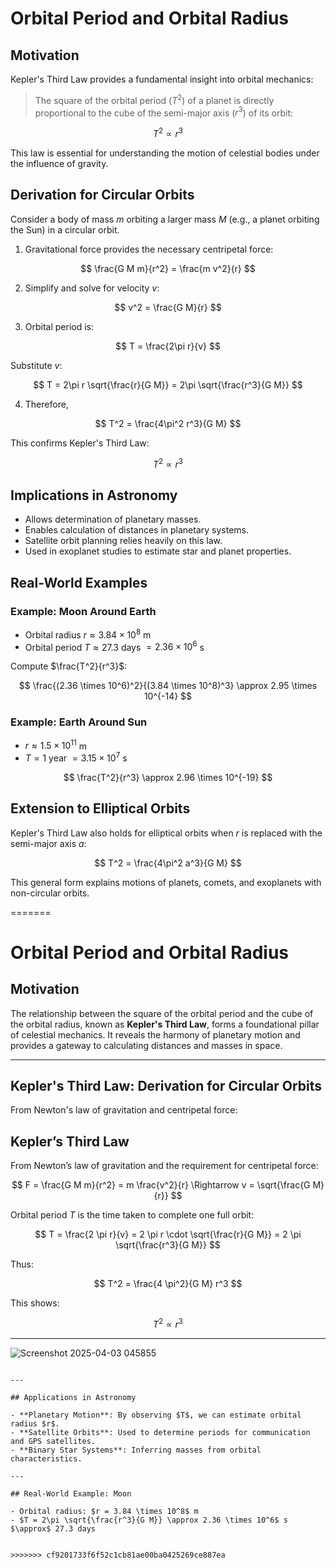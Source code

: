 
 # Orbital Period and Orbital Radius

## Motivation
Kepler's Third Law provides a fundamental insight into orbital mechanics:

> The square of the orbital period ($T^2$) of a planet is directly proportional to the cube of the semi-major axis ($r^3$) of its orbit:

$$ T^2 \propto r^3 $$

This law is essential for understanding the motion of celestial bodies under the influence of gravity.

## Derivation for Circular Orbits

Consider a body of mass $m$ orbiting a larger mass $M$ (e.g., a planet orbiting the Sun) in a circular orbit.

1. Gravitational force provides the necessary centripetal force:

$$ \frac{G M m}{r^2} = \frac{m v^2}{r} $$

2. Simplify and solve for velocity $v$:

$$ v^2 = \frac{G M}{r} $$

3. Orbital period is:

$$ T = \frac{2\pi r}{v} $$

Substitute $v$:

$$ T = 2\pi r \sqrt{\frac{r}{G M}} = 2\pi \sqrt{\frac{r^3}{G M}} $$

4. Therefore,

$$ T^2 = \frac{4\pi^2 r^3}{G M} $$

This confirms Kepler's Third Law:

$$ T^2 \propto r^3 $$

## Implications in Astronomy

- Allows determination of planetary masses.
- Enables calculation of distances in planetary systems.
- Satellite orbit planning relies heavily on this law.
- Used in exoplanet studies to estimate star and planet properties.

## Real-World Examples

### Example: Moon Around Earth
- Orbital radius $r \approx 3.84 \times 10^8$ m
- Orbital period $T \approx 27.3$ days $= 2.36 \times 10^6$ s

Compute $\frac{T^2}{r^3}$:

$$ \frac{(2.36 \times 10^6)^2}{(3.84 \times 10^8)^3} \approx 2.95 \times 10^{-14} $$

### Example: Earth Around Sun
- $r \approx 1.5 \times 10^{11}$ m
- $T = 1$ year $= 3.15 \times 10^7$ s

$$ \frac{T^2}{r^3} \approx 2.96 \times 10^{-19} $$



## Extension to Elliptical Orbits
Kepler's Third Law also holds for elliptical orbits when $r$ is replaced with the semi-major axis $a$:

$$ T^2 = \frac{4\pi^2 a^3}{G M} $$

This general form explains motions of planets, comets, and exoplanets with non-circular orbits.

=======
# Orbital Period and Orbital Radius

## Motivation

The relationship between the square of the orbital period and the cube of the orbital radius, known as **Kepler's Third Law**, forms a foundational pillar of celestial mechanics. It reveals the harmony of planetary motion and provides a gateway to calculating distances and masses in space.

---

## Kepler's Third Law: Derivation for Circular Orbits

From Newton's law of gravitation and centripetal force:



## Kepler’s Third Law

From Newton’s law of gravitation and the requirement for centripetal force:

$$
F = \frac{G M m}{r^2} = m \frac{v^2}{r} \Rightarrow v = \sqrt{\frac{G M}{r}}
$$

Orbital period $T$ is the time taken to complete one full orbit:

$$
T = \frac{2 \pi r}{v} = 2 \pi r \cdot \sqrt{\frac{r}{G M}} = 2 \pi \sqrt{\frac{r^3}{G M}}
$$

Thus:

$$
T^2 = \frac{4 \pi^2}{G M} r^3
$$

This shows:

$$
T^2 \propto r^3
$$



---
![Screenshot 2025-04-03 045855](https://github.com/user-attachments/assets/641bd61d-1c09-4c3f-a839-82e31412ceee)


```

---

## Applications in Astronomy

- **Planetary Motion**: By observing $T$, we can estimate orbital radius $r$.
- **Satellite Orbits**: Used to determine periods for communication and GPS satellites.
- **Binary Star Systems**: Inferring masses from orbital characteristics.

---

## Real-World Example: Moon

- Orbital radius: $r = 3.84 \times 10^8$ m
- $T = 2\pi \sqrt{\frac{r^3}{G M}} \approx 2.36 \times 10^6$ s $\approx$ 27.3 days


>>>>>>> cf9201733f6f52c1cb81ae00ba0425269ce887ea
